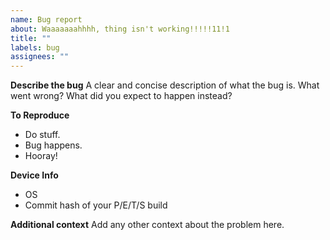 ```yaml
---
name: Bug report
about: Waaaaaaahhhh, thing isn't working!!!!!11!1
title: ""
labels: bug
assignees: ""
---
```


**Describe the bug**
A clear and concise description of what the bug is. What went wrong? What did you expect to happen instead?

**To Reproduce**

- Do stuff.
- Bug happens.
- Hooray!

**Device Info**

- OS
- Commit hash of your P/E/T/S build

**Additional context**
Add any other context about the problem here.
